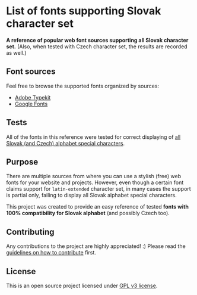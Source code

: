 # List of fonts supporting Slovak character set

**A reference of popular web font sources supporting all Slovak character set.** (Also, when tested with Czech character set, the results are recorded as well.)


## Font sources

Feel free to browse the supported fonts organized by sources:

- [Adobe Typekit](/fonts-charset-slovak/typekit-fonts/)
- [Google Fonts](/fonts-charset-slovak/google-fonts/)


## Tests

All of the fonts in this reference were tested for correct displaying of [all Slovak (and Czech) alphabet special characters](/fonts-charset-slovak/TESTS.md).


## Purpose

There are multiple sources from where you can use a stylish (free) web fonts for your website and projects. However, even though a certain font claims support for `latin-extended` character set, in many cases the support is partial only, failing to display all Slovak alphabet special characters.

This project was created to provide an easy reference of tested **fonts with 100% compatibility for Slovak alphabet** (and possibly Czech too).


## Contributing

Any contributions to the project are highly appreciated! :) Please read the [guidelines on how to contribute](/fonts-charset-slovak/CONTRIBUTING.md) first.


## License

This is an open source project licensed under [GPL v3 license](http://www.gnu.org/licenses/gpl-3.0.en.html).
